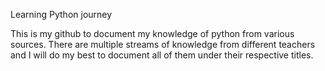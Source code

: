 Learning Python journey

This is my github to document my knowledge of python from various sources.
There are multiple streams of knowledge from different teachers and I will do my best to document all of them under their respective titles. 
